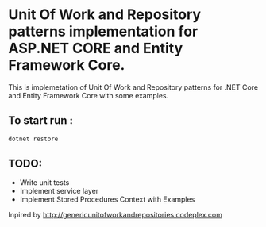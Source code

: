 # Unit Of Work and Repository patterns implementation for ASP.NET CORE and Entity Framework Core.

This is implemetation of Unit Of Work and Repository patterns for .NET Core and Entity Framework Core with some examples.


## To start run :

```bash
dotnet restore 
```

## TODO:
- Write unit tests
- Implement service layer
- Implement Stored Procedures Context with Examples

Inpired by http://genericunitofworkandrepositories.codeplex.com
